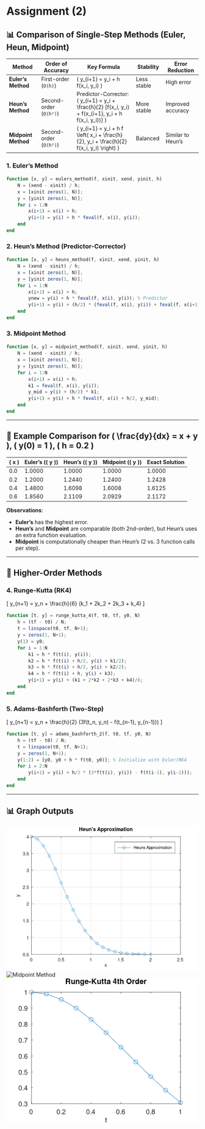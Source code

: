 # Assignment (2)

## 📊 Comparison of Single-Step Methods (Euler, Heun, Midpoint)

| Method             | Order of Accuracy | Key Formula | Stability   | Error Reduction   |
|--------------------|------------------|-------------|------------|------------------|
| **Euler’s Method** | First-order (`O(h)`) | \( y_{i+1} = y_i + h f(x_i, y_i) \) | Less stable | High error |
| **Heun’s Method**  | Second-order (`O(h²)`) | Predictor-Corrector: <br> \( y_{i+1} = y_i + \frac{h}{2} [f(x_i, y_i) + f(x_{i+1}, y_i + h f(x_i, y_i))] \) | More stable | Improved accuracy |
| **Midpoint Method** | Second-order (`O(h²)`) | \( y_{i+1} = y_i + h f \left( x_i + \frac{h}{2}, y_i + \frac{h}{2} f(x_i, y_i) \right) \) | Balanced | Similar to Heun’s |

### **1. Euler’s Method**

```octave
function [x, y] = eulers_method(f, xinit, xend, yinit, h)
    N = (xend - xinit) / h;
    x = [xinit zeros(1, N)];
    y = [yinit zeros(1, N)];
    for i = 1:N
        x(i+1) = x(i) + h;
        y(i+1) = y(i) + h * feval(f, x(i), y(i));
    end
end
```

### **2. Heun’s Method (Predictor-Corrector)**

```octave
function [x, y] = heuns_method(f, xinit, xend, yinit, h)
    N = (xend - xinit) / h;
    x = [xinit zeros(1, N)];
    y = [yinit zeros(1, N)];
    for i = 1:N
        x(i+1) = x(i) + h;
        ynew = y(i) + h * feval(f, x(i), y(i)); % Predictor
        y(i+1) = y(i) + (h/2) * (feval(f, x(i), y(i)) + feval(f, x(i+1), ynew)); % Corrector
    end
end
```

### **3. Midpoint Method**

```octave
function [x, y] = midpoint_method(f, xinit, xend, yinit, h)
    N = (xend - xinit) / h;
    x = [xinit zeros(1, N)];
    y = [yinit zeros(1, N)];
    for i = 1:N
        x(i+1) = x(i) + h;
        k1 = feval(f, x(i), y(i));
        y_mid = y(i) + (h/2) * k1;
        y(i+1) = y(i) + h * feval(f, x(i) + h/2, y_mid);
    end
end
```

---

## 🚀 Example Comparison for \( \frac{dy}{dx} = x + y \), \( y(0) = 1 \), \( h = 0.2 \)

| \( x \) | Euler’s (\( y \)) | Heun’s (\( y \)) | Midpoint (\( y \)) | Exact Solution |
|--------|------------------|-----------------|-------------------|----------------|
| 0.0    | 1.0000           | 1.0000          | 1.0000            | 1.0000         |
| 0.2    | 1.2000           | 1.2440          | 1.2400            | 1.2428         |
| 0.4    | 1.4800           | 1.6098          | 1.6008            | 1.6125         |
| 0.6    | 1.8560           | 2.1109          | 2.0929            | 2.1172         |

**Observations**:

- **Euler’s** has the highest error.
- **Heun’s** and **Midpoint** are comparable (both 2nd-order), but Heun’s uses an extra function evaluation.
- **Midpoint** is computationally cheaper than Heun’s (2 vs. 3 function calls per step).

---

## 📌 Higher-Order Methods

### **4. Runge-Kutta (RK4)**

\[
y_{n+1} = y_n + \frac{h}{6} (k_1 + 2k_2 + 2k_3 + k_4)
\]

```octave
function [t, y] = runge_kutta_4(f, t0, tf, y0, N)
    h = (tf - t0) / N;
    t = linspace(t0, tf, N+1);
    y = zeros(1, N+1);
    y(1) = y0;
    for i = 1:N
        k1 = h * f(t(i), y(i));
        k2 = h * f(t(i) + h/2, y(i) + k1/2);
        k3 = h * f(t(i) + h/2, y(i) + k2/2);
        k4 = h * f(t(i) + h, y(i) + k3);
        y(i+1) = y(i) + (k1 + 2*k2 + 2*k3 + k4)/6;
    end
end
```

### **5. Adams-Bashforth (Two-Step)**

\[
y_{n+1} = y_n + \frac{h}{2} (3f(t_n, y_n) - f(t_{n-1}, y_{n-1}))
\]

```octave
function [t, y] = adams_bashforth_2(f, t0, tf, y0, N)
    h = (tf - t0) / N;
    t = linspace(t0, tf, N+1);
    y = zeros(1, N+1);
    y(1:2) = [y0, y0 + h * f(t0, y0)]; % Initialize with Euler/RK4
    for i = 2:N
        y(i+1) = y(i) + h/2 * (3*f(t(i), y(i)) - f(t(i-1), y(i-1)));
    end
end
```

---

## 📊 Graph Outputs

![Heun's Method](ODEs/imgs/heuns_method_plot.png)  
![Midpoint Method](ODEs/imgs/midpoint_method_plot.png)  
![RK4 Method](ODEs/imgs/runge-kutta-4-method.png)  
